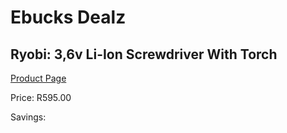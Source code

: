 
# Ebucks Dealz
## Ryobi: 3,6v Li-Ion Screwdriver With Torch
[Product Page](https://www.ebucks.com/web/shop/productSelected.do?prodId=316340500&catId=370101825)

Price: R595.00

Savings: 


	